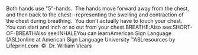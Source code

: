 Both hands use "5"-hands.  The hands move forward away
  from the chest, and then back to the chest--representing the swelling and
  contraction of the chest during breathing.  You don't actually have to 
			touch your chest. You can start and inch or so out from your chest.BREATHE:Also see:SHORT-OF-BREATHAlso see:INHALEYou can learnAmerican Sign Language (ASL)online at American Sign Language University ™ASLresources by Lifeprint.com  ©  Dr. William Vicars